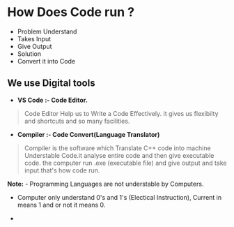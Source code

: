# How Does Code run ?

- Problem Understand
- Takes Input
- Give Output
- Solution
- Convert it into Code


## We use Digital tools
- **VS Code :- Code Editor.**
> Code Editor Help us to Write a Code Effectively. it gives us flexibilty and shortcuts and so many facilities.

- **Compiler :- Code Convert(Language Translator)** 
> Compiler is the software which Translate C++ code into machine Understable Code.it analyse entire code and then give executable code. the computer run .exe (executable file) and give output and take input.that's how code run.





**Note:** - Programming Languages are not understable by Computers. 
- Computer only understand 0's and 1's (Electical Instruction), Current in means 1 and or not it means 0.

- 